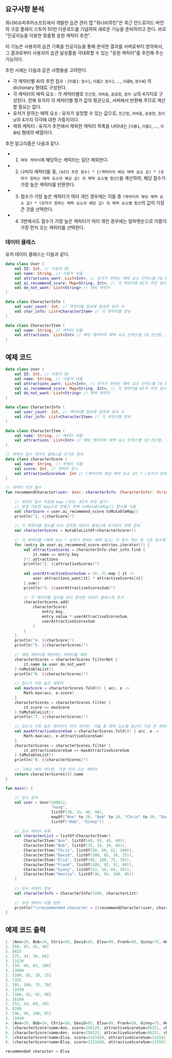 ## 요구사항 분석
워너비슈퍼추어소프트에서 개발한 습관 관리 앱 "워너비루틴"은 최근 안드로이드 버전의 구글 플레이 스토어 50만 다운로드를 기념하여 새로운 기능을 준비하려고 한다. 바로 "인공지능을 이용한 맞춤형 응원 캐릭터 추천".

이 기능은 사용자의 습관 기록을 인공지능을 통해 분석한 결과를 서버로부터 받아와서, 그 결과로부터 사용자의 습관 달성률을 극대화할 수 있는 "응원 캐릭터"를 추천해 주는 기능이다.

추천 시에는 다음과 같은 사항들을 고려한다.
* 각 캐릭터별 AI의 추천 점수 : {```이름1```: ```점수1```, ```이름2```: ```점수2```, ..., ```이름N```, ```점수N```} 의 dictionary 형태로 구성된다.
* 각 캐릭터의 매력 요소 : 각 캐릭터별로 ```친근함```, ```귀여움```, ```꼼꼼함```, ```힘이 남```의 4가지로 구성된다. 전체 유저의 각 캐릭터별 평가 값의 평균으로, 서버에서 반환해 주므로 계산할 필요는 없다.
* 유저가 원하는 매력 요소 : 유저가 설정할 수 있는 값으로, ```친근함```, ```귀여움```, ```꼼꼼함```, ```힘이 남```의 4가지 각각에 대한 가중치이다.
* 제외 캐릭터 : 유저가 추천에서 제외한 캐릭터 목록을 나타내는 [```이름1```, ```이름2```, ..., ```이름N```] 형태의 배열이다.

추천 알고리즘은 다음과 같다.
* 1. ```제외 캐릭터```에 해당하는 캐릭터는 일단 제외한다.
* 2. 나머지 캐릭터들 중, ```(AI의 추천 점수) * {(캐릭터의 해당 매력 요소 값) * (유저가 원하는 매력 요소의 해당 값) 의 매력 요소별 합산}```을 계산하여, 해당 점수가 가장 높은 캐릭터를 반환한다.
* 3. 점수가 가장 높은 캐릭터가 여러 개인 경우에는 이들 중 ```(캐릭터의 해당 매력 요소 값) * (유저가 원하는 매력 요소의 해당 값) 의 매력 요소별 합산```의 값이 가장 큰 것을 선택한다.
* 4. 3번에서도 점수가 가장 높은 캐릭터가 여러 개인 경우에는 알파벳순으로 이름이 가장 먼저 오는 캐릭터를 선택한다.

### 데이터 클래스
유저 데이터 클래스는 다음과 같다.

```kotlin
data class User (
    val ID: Int, // 사용자 ID
    val name: String, // 사용자 이름
    val attractions_want: List<Int>, // 유저가 원하는 매력 요소 인덱스별 [0:친근함, 1:귀여움, 2:꼼꼼함, 3:힘이 남]
    val ai_recommend_score: Map<String, Int>, // 각 캐릭터별 AI의 추천 점수
    val do_not_want: List<String> // 제외 캐릭터
)

data class CharacterInfo (
    val user_count: Int, // 캐릭터별 정보에 참여한 유저 수
    val char_info: List<CharacterItem> // 각 캐릭터별 정보
)

data class CharacterItem (
    val name: String, // 캐릭터 이름
    val attractions: List<Int> // 해당 캐릭터의 매력 요소 인덱스별 [0:친근함, 1:귀여움, 2:꼼꼼함, 3:힘이 남]
)
```

## 예제 코드
```kotlin
data class User (
    val ID: Int, // 사용자 ID
    val name: String, // 사용자 이름
    val attractions_want: List<Int>, // 유저가 원하는 매력 요소 인덱스별 [0:친근함, 1:귀여움, 2:꼼꼼함, 3:힘이 남]
    val ai_recommend_score: Map<String, Int>, // 각 캐릭터별 AI의 추천 점수
    val do_not_want: List<String> // 제외 캐릭터
)

data class CharacterInfo (
    val user_count: Int, // 캐릭터별 정보에 참여한 유저 수
    val char_info: List<CharacterItem> // 각 캐릭터별 정보
)

data class CharacterItem (
    val name: String, // 캐릭터 이름
    val attractions: List<Int> // 해당 캐릭터의 매력 요소 인덱스별 [0:친근함, 1:귀여움, 2:꼼꼼함, 3:힘이 남]
)

// 캐릭터 점수 데이터 클래스를 추가로 정의
data class characterScore (
    val name: String, // 캐릭터 이름
    val score: Int, // 캐릭터 점수
    val attractiveScoreSum: Int // (캐릭터의 해당 매력 요소 값) * (유저가 원하는 매력 요소의 해당 값) 의 매력 요소별 합산
)

// 캐릭터 추천 함수
fun recommendCharacter(user: User, characterInfo: CharacterInfo): String {
    
    // 캐릭터 점수 저장용 map (최초: AI의 추천 점수)
    // 변경 가능한 map으로 만들기 위해 toMutableMap() 함수를 이용
    val charScore = user.ai_recommend_score.toMutableMap()
    println("1. ${charScore}")
    
    // 각 캐릭터별 점수를 미리 정의한 데이터 클래스에 추가하기 위해 준비
    var characterScores = mutableListOf<characterScore>()
    
    // 각 캐릭터별 (매력 요소 * 유저가 원하는 매력 요소) 의 점수 계산 및 기존 점수에 곱함
    for (entry in user.ai_recommend_score.entries.iterator()) {
        val attractiveScores = characterInfo.char_info.find {
            it.name == entry.key
        }!!.attractions
        println("2. ${attractiveScores}")
        
        val userAttractiveScoresSum = (0..3).map { it ->
            user.attractions_want[it] * attractiveScores[it]
        }.sum()
        println("3. ${userAttractiveScoresSum}")
        
        // 각 캐릭터별 점수를 미리 정의한 데이터 클래스에 추가
        characterScores.add(
            characterScore(
                entry.key,
                entry.value * userAttractiveScoresSum,
                userAttractiveScoresSum
            )
        )
    }
    println("4. ${charScore}")
    println("5. ${characterScores}")
    
    // 제외 캐릭터에 해당하는 캐릭터를 제외
    characterScores = characterScores.filterNot {
        it.name in user.do_not_want
    }.toMutableList()
    println("6. ${characterScores}")
    
    // 점수가 가장 높은 캐릭터
    val maxScore = characterScores.fold(0) { acc, e ->
        Math.max(acc, e.score)
    }
    characterScores = characterScores.filter {
        it.score == maxScore
    }.toMutableList()
    println("7. ${characterScores}")
    
    // 점수가 가장 높은 캐릭터가 여러 개이면, 이들 중 매력 요소별 합산이 가장 큰 캐릭터
    val maxAttractiveScoreSum = characterScores.fold(0) { acc, e ->
        Math.max(acc, e.attractiveScoreSum)
    }
    characterScores = characterScores.filter {
        it.attractiveScoreSum == maxAttractiveScoreSum
    }.toMutableList()
    println("8. ${characterScores}")
    
    // 그래도 여러 개이면, 가장 먼저 오는 캐릭터
    return characterScores[0].name
}

fun main() {
    
    // 임시 유저
    val user = User(500012,
                    "hong",
                    listOf(30, 15, 40, 90),
                    mapOf("Ann" to 29, "Bob" to 24, "Chris" to 50, "David" to 65, "Elsa" to 99, "Frank" to 50, "Ginny" to 75, "Hestia" to 80),
                    listOf("Bob", "Ginny"))
    
    // 임시 캐릭터 목록
    val characterList = listOf<CharacterItem>(
        CharacterItem("Ann", listOf(60, 95, 45, 40)),
        CharacterItem("Bob", listOf(75, 34, 39, 80)),
        CharacterItem("Chris", listOf(50, 60, 62, 100)),
        CharacterItem("David", listOf(100, 85, 20, 25)),
        CharacterItem("Elsa", listOf(85, 100, 75, 70)),
        CharacterItem("Frank", listOf(100, 92, 92, 90)),
        CharacterItem("Ginny", listOf(52, 54, 60, 39)),
        CharacterItem("Hestia", listOf(96, 94, 100, 85))
    )
    
    // 임시 캐릭터 정보
    val characterInfo = CharacterInfo(3200, characterList)
    
    // 추천 캐릭터 이름 반환
    println("\nrecommended character = ${recommendCharacter(user, characterInfo)}")
}
```

## 예제 코드 출력
```kotlin
1. {Ann=29, Bob=24, Chris=50, David=65, Elsa=99, Frank=50, Ginny=75, Hestia=80}
2. [60, 95, 45, 40]
3. 8625
2. [75, 34, 39, 80]
3. 11520
2. [50, 60, 62, 100]
3. 13880
2. [100, 85, 20, 25]
3. 7325
2. [85, 100, 75, 70]
3. 13350
2. [100, 92, 92, 90]
3. 16160
2. [52, 54, 60, 39]
3. 8280
2. [96, 94, 100, 85]
3. 15940
4. {Ann=29, Bob=24, Chris=50, David=65, Elsa=99, Frank=50, Ginny=75, Hestia=80}
5. [characterScore(name=Ann, score=250125, attractiveScoreSum=8625), characterScore(name=Bob, score=276480, attractiveScoreSum=11520), characterScore(name=Chris, score=694000, attractiveScoreSum=13880), characterScore(name=David, score=476125, attractiveScoreSum=7325), characterScore(name=Elsa, score=1321650, attractiveScoreSum=13350), characterScore(name=Frank, score=808000, attractiveScoreSum=16160), characterScore(name=Ginny, score=621000, attractiveScoreSum=8280), characterScore(name=Hestia, score=1275200, attractiveScoreSum=15940)]
6. [characterScore(name=Ann, score=250125, attractiveScoreSum=8625), characterScore(name=Chris, score=694000, attractiveScoreSum=13880), characterScore(name=David, score=476125, attractiveScoreSum=7325), characterScore(name=Elsa, score=1321650, attractiveScoreSum=13350), characterScore(name=Frank, score=808000, attractiveScoreSum=16160), characterScore(name=Hestia, score=1275200, attractiveScoreSum=15940)]
7. [characterScore(name=Elsa, score=1321650, attractiveScoreSum=13350)]
8. [characterScore(name=Elsa, score=1321650, attractiveScoreSum=13350)]

recommended character = Elsa
```
